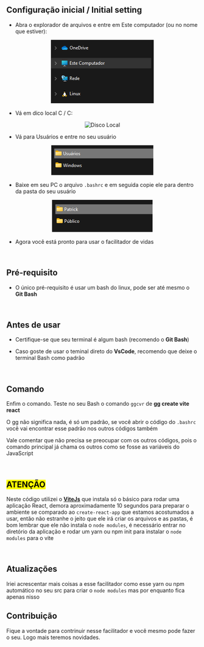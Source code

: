 ## Configuração inicial / Initial setting 

* Abra o explorador de arquivos e entre em Este computador (ou no nome que estiver): 
 <div align="center">
     <img src="images/estecomputador.png" alt="Este Computador" >
 </div>

* Vá em dico local C / C:

<div align="center">
     <img src="images/discolocal.png" alt="Disco Local" >
 </div>

* Vá para Usuários e entre no seu usuário

<div align="center">
     <img src="images/user.png" alt="Usuário" >
 </div>

* Baixe em seu PC o arquivo <code>.bashrc</code> e em seguida copie ele para dentro da pasta do seu usuário

<div align="center">
     <img src="images/userdentrro.png" alt="Dentro do seu usuário" >
 </div>

* Agora você está pronto para usar o facilitador de vidas 

<br>

## Pré-requisito 

* O único pré-requisito é usar um bash do linux, pode ser até mesmo o <strong>Git Bash</strong>
<br>

## Antes de usar

* Certifique-se que seu terminal é algum bash (recomendo o <strong>Git Bash</strong>)

* Caso goste de usar o teminal direto do <strong>VsCode</strong>, recomendo que deixe o terminal Bash como padrão 

<br>

## Comando

<p>Enfim o comando. Teste no seu Bash o comando <code>ggcvr</code> de <strong>gg create vite react</strong></p>
<p>O gg não significa nada, é só um padrão, se você abrir o código do <code>.bashrc</code> você vai encontrar esse padrão nos outros códigos também</p>
<p>Vale comentar que não precisa se preocupar com os outros códigos, pois o comando principal já chama os outros como se fosse as variáveis do JavaScript</p>
<br>

## <mark>ATENÇÃO<mark>

<p>Neste código utilizei o <a href="https://vitejs.dev"><strong>ViteJs</strong></a> que instala só o básico para rodar uma aplicação React, 
demora aproximadamente 10 segundos para preparar o ambiente se comparado ao <code>create-react-app</code> que estamos acostumados a usar, então não estranhe o jeito que ele
irá criar os arquivos e as pastas, é bom lembrar que ele não instala o <code>node modules</code>, é necessário entrar no diretório da aplicação e rodar um yarn ou npm init para instalar o <code>node modules</code> para o vite</p>
 
 <br>
 
 ## Atualizações
 
<p>Iriei acrescentar mais coisas a esse facilitador como esse yarn ou npm automático no seu src para criar o <code>node modules</code> mas por enquanto fica apenas nisso</p>
 
 ## Contribuição
 
 <p>Fique a vontade para contrinuir nesse facilitador e você mesmo pode fazer o seu. Logo mais teremos novidades.</p>
